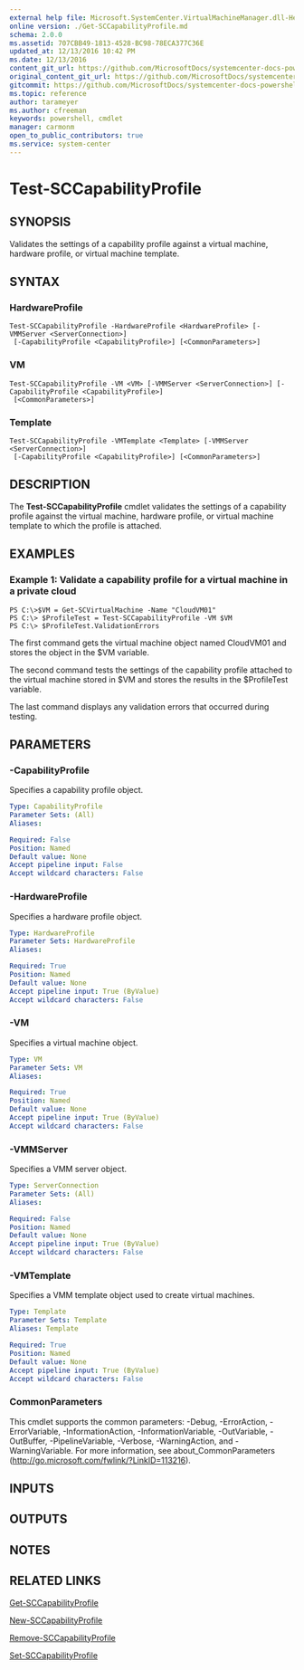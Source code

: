 ```yaml
---
external help file: Microsoft.SystemCenter.VirtualMachineManager.dll-Help.xml
online version: ./Get-SCCapabilityProfile.md
schema: 2.0.0
ms.assetid: 707CBB49-1813-4528-BC98-78ECA377C36E
updated_at: 12/13/2016 10:42 PM
ms.date: 12/13/2016
content_git_url: https://github.com/MicrosoftDocs/systemcenter-docs-powershell/blob/master/systemcenter-cmdlets/VirtualMachineManager/v1/Test-SCCapabilityProfile.md
original_content_git_url: https://github.com/MicrosoftDocs/systemcenter-docs-powershell/blob/master/systemcenter-cmdlets/VirtualMachineManager/v1/Test-SCCapabilityProfile.md
gitcommit: https://github.com/MicrosoftDocs/systemcenter-docs-powershell/blob/ea9507ac2178040476af5407227db8cb97701ea9/systemcenter-cmdlets/VirtualMachineManager/v1/Test-SCCapabilityProfile.md
ms.topic: reference
author: tarameyer
ms.author: cfreeman
keywords: powershell, cmdlet
manager: carmonm
open_to_public_contributors: true
ms.service: system-center
---
```


# Test-SCCapabilityProfile

## SYNOPSIS
Validates the settings of a capability profile against a virtual machine, hardware profile, or virtual machine template.

## SYNTAX

### HardwareProfile
```
Test-SCCapabilityProfile -HardwareProfile <HardwareProfile> [-VMMServer <ServerConnection>]
 [-CapabilityProfile <CapabilityProfile>] [<CommonParameters>]
```

### VM
```
Test-SCCapabilityProfile -VM <VM> [-VMMServer <ServerConnection>] [-CapabilityProfile <CapabilityProfile>]
 [<CommonParameters>]
```

### Template
```
Test-SCCapabilityProfile -VMTemplate <Template> [-VMMServer <ServerConnection>]
 [-CapabilityProfile <CapabilityProfile>] [<CommonParameters>]
```

## DESCRIPTION
The **Test-SCCapabilityProfile** cmdlet validates the settings of a capability profile against the virtual machine, hardware profile, or virtual machine template to which the profile is attached.

## EXAMPLES

### Example 1: Validate a capability profile for a virtual machine in a private cloud
```
PS C:\>$VM = Get-SCVirtualMachine -Name "CloudVM01"
PS C:\> $ProfileTest = Test-SCCapabilityProfile -VM $VM
PS C:\> $ProfileTest.ValidationErrors
```

The first command gets the virtual machine object named CloudVM01 and stores the object in the $VM variable.

The second command tests the settings of the capability profile attached to the virtual machine stored in $VM and stores the results in the $ProfileTest variable.

The last command displays any validation errors that occurred during testing.

## PARAMETERS

### -CapabilityProfile
Specifies a capability profile object.

```yaml
Type: CapabilityProfile
Parameter Sets: (All)
Aliases: 

Required: False
Position: Named
Default value: None
Accept pipeline input: False
Accept wildcard characters: False
```

### -HardwareProfile
Specifies a hardware profile object.

```yaml
Type: HardwareProfile
Parameter Sets: HardwareProfile
Aliases: 

Required: True
Position: Named
Default value: None
Accept pipeline input: True (ByValue)
Accept wildcard characters: False
```

### -VM
Specifies a virtual machine object.

```yaml
Type: VM
Parameter Sets: VM
Aliases: 

Required: True
Position: Named
Default value: None
Accept pipeline input: True (ByValue)
Accept wildcard characters: False
```

### -VMMServer
Specifies a VMM server object.

```yaml
Type: ServerConnection
Parameter Sets: (All)
Aliases: 

Required: False
Position: Named
Default value: None
Accept pipeline input: True (ByValue)
Accept wildcard characters: False
```

### -VMTemplate
Specifies a VMM template object used to create virtual machines.

```yaml
Type: Template
Parameter Sets: Template
Aliases: Template

Required: True
Position: Named
Default value: None
Accept pipeline input: True (ByValue)
Accept wildcard characters: False
```

### CommonParameters
This cmdlet supports the common parameters: -Debug, -ErrorAction, -ErrorVariable, -InformationAction, -InformationVariable, -OutVariable, -OutBuffer, -PipelineVariable, -Verbose, -WarningAction, and -WarningVariable. For more information, see about_CommonParameters (http://go.microsoft.com/fwlink/?LinkID=113216).

## INPUTS

## OUTPUTS

## NOTES

## RELATED LINKS

[Get-SCCapabilityProfile](xref:VirtualMachineManager/v1/Get-SCCapabilityProfile.md)

[New-SCCapabilityProfile](xref:VirtualMachineManager/v1/New-SCCapabilityProfile.md)

[Remove-SCCapabilityProfile](xref:VirtualMachineManager/v1/Remove-SCCapabilityProfile.md)

[Set-SCCapabilityProfile](xref:VirtualMachineManager/v1/Set-SCCapabilityProfile.md)

